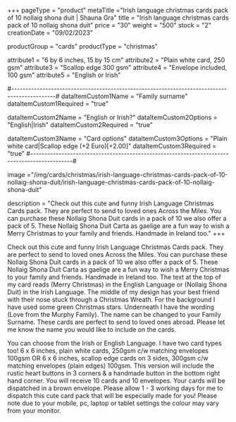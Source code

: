 +++
pageType = "product"
metaTitle ="Irish language christmas cards pack of 10 nollaig shona duit | Shauna Gra"
title = "Irish language christmas cards pack of 10 nollaig shona duit"
price = "30"
weight = "500"
stock = "2"
creationDate = "09/02/2023"

productGroup = "cards"
productType = "christmas"
 
attribute1 = "6 by 6 inches, 15 by 15 cm" 
attribute2 = "Plain white card, 250 gsm"
attribute3 = "Scallop edge 300 gsm"
attribute4 = "Envelope included, 100 gsm"
attribute5 = "English or Irish"

#---------------------------------------------------------------------------------------------#
dataItemCustom1Name = "Family surname"
dataItemCustom1Required = "true"

dataItemCustom2Name = "English or Irish?"
dataItemCustom2Options = "English|Irish"
dataItemCustom2Required = "true"

dataItemCustom3Name = "Card options"
dataItemCustom3Options = "Plain white card|Scallop edge (+2 Euro)[+2.00]"
dataItemCustom3Required = "true"
#---------------------------------------------------------------------------------------------#
 
 
image ="/img/cards/christmas/irish-language-christmas-cards-pack-of-10-nollaig-shona-duit/irish-language-christmas-cards-pack-of-10-nollaig-shona-duit"
 
description = "Check out this cute and funny Irish Language Christmas Cards pack. They are perfect to send to loved ones Across the Miles.  You can purchase these Nollaig Shona Duit cards in a pack of 10 we also offer a pack of 5.   These Nollaig Shona Duit Carta as gaelige are a fun way to wish a Merry Christmas to your family and friends. Handmade in Ireland too."
+++

Check out this cute and funny Irish Language Christmas Cards pack. They are perfect to send to loved ones Across the Miles. You can purchase these Nollaig Shona Duit cards in a pack of 10 we also offer a pack of 5. These Nollaig Shona Duit Carta as gaelige are a fun way to wish a Merry Christmas to your family and friends. Handmade in Ireland too. The text at the top of my card reads (Merry Christmas) in the English Language or (Nollaig Shona Duit) in the Irish Language. The middle of my design has your best friend with their nose stuck through a Christmas Wreath. For the background I have used some green Christmas stars. Underneath I have the wording (Love from the Murphy Family). The name can be changed to your Family Surname. These cards are perfect to send to loved ones abroad. Please let me know the name you would like to include on the cards.

You can choose from the Irish or English Language. I have two card types too! 6 x 6 inches, plain white cards, 250gsm c/w matching envelopes 100gsm OR 6 x 6 inches, scallop edge cards on 3 sides, 300gsm c/w matching envelopes (plain edges) 100gsm. This version will include the rustic heart buttons in 3 corners & a handmade button in the bottom right hand corner. You will receive 10 cards and 10 envelopes. Your cards will be dispatched in a brown envelope. Please allow 1 - 3 working days for me to dispatch this cute card pack that will be especially made for you! Please note due to your mobile, pc, laptop or tablet settings the colour may vary from your monitor.

